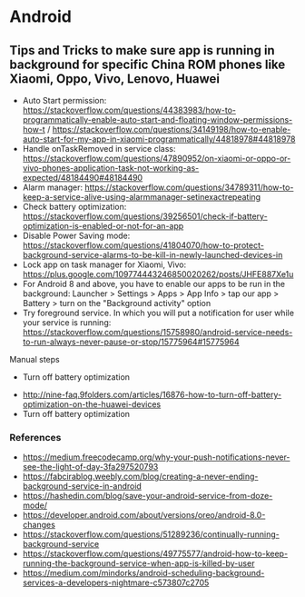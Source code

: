 # Android


## Tips and Tricks to make sure app is running in background for specific China ROM phones like Xiaomi, Oppo, Vivo, Lenovo, Huawei
- Auto Start permission: https://stackoverflow.com/questions/44383983/how-to-programmatically-enable-auto-start-and-floating-window-permissions-how-t / https://stackoverflow.com/questions/34149198/how-to-enable-auto-start-for-my-app-in-xiaomi-programmatically/44818978#44818978
- Handle onTaskRemoved in service class: https://stackoverflow.com/questions/47890952/on-xiaomi-or-oppo-or-vivo-phones-application-task-not-working-as-expected/48184490#48184490
- Alarm manager: https://stackoverflow.com/questions/34789311/how-to-keep-a-service-alive-using-alarmmanager-setinexactrepeating
- Check battery optimization: https://stackoverflow.com/questions/39256501/check-if-battery-optimization-is-enabled-or-not-for-an-app
- Disable Power Saving mode: https://stackoverflow.com/questions/41804070/how-to-protect-background-service-alarms-to-be-kill-in-newly-launched-devices-in
- Lock app on task manager for Xiaomi, Vivo: https://plus.google.com/109774443246850020262/posts/JHFE887Xe1u
- For Android 8 and above, you have to enable our apps to be run in the background: Launcher > Settings > Apps > App Info > tap our app > Battery > turn on the "Background activity" option
- Try foreground service. In which you will put a notification for user while your service is running: https://stackoverflow.com/questions/15758980/android-service-needs-to-run-always-never-pause-or-stop/15775964#15775964

Manual steps
- Turn off battery optimization 
* http://nine-faq.9folders.com/articles/16876-how-to-turn-off-battery-optimization-on-the-huawei-devices
* Turn off battery optimization

### References
- https://medium.freecodecamp.org/why-your-push-notifications-never-see-the-light-of-day-3fa297520793
- https://fabcirablog.weebly.com/blog/creating-a-never-ending-background-service-in-android
- https://hashedin.com/blog/save-your-android-service-from-doze-mode/
- https://developer.android.com/about/versions/oreo/android-8.0-changes
- https://stackoverflow.com/questions/51289236/continually-running-background-service
- https://stackoverflow.com/questions/49775577/android-how-to-keep-running-the-background-service-when-app-is-killed-by-user
- https://medium.com/mindorks/android-scheduling-background-services-a-developers-nightmare-c573807c2705
